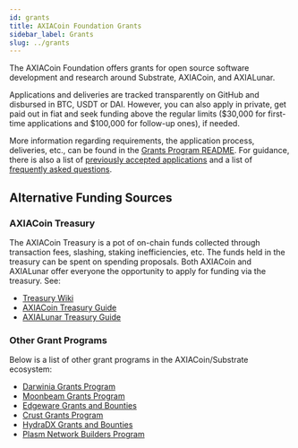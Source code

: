 ```yaml
---
id: grants
title: AXIACoin Foundation Grants
sidebar_label: Grants
slug: ../grants
---
```


The AXIACoin Foundation offers grants for open source software development and research around Substrate,
AXIACoin, and AXIALunar.

Applications and deliveries are tracked transparently on GitHub and disbursed in BTC, USDT or DAI. However,
you can also apply in private, get paid out in fiat and seek funding above the regular limits ($30,000 for
first-time applications and $100,000 for follow-up ones), if needed.

More information regarding requirements, the application process, deliveries, etc., can be found in the
[Grants Program README](https://github.com/axia-tech/Open-Grants-Program). For guidance, there is also a list of
[previously accepted applications](https://github.com/axia-tech/Grants-Program/blob/master/docs/accepted_grant_applications.md)
and a list of [frequently asked questions](https://github.com/axia-tech/Grants-Program/blob/master/docs/faq.md).

## Alternative Funding Sources

### AXIACoin Treasury

The AXIACoin Treasury is a pot of on-chain funds collected through transaction fees, slashing,
staking inefficiencies, etc. The funds held in the treasury can be spent on spending proposals. Both
AXIACoin and AXIALunar offer everyone the opportunity to apply for funding via the treasury. See:

- [Treasury Wiki](../learn/learn-treasury.md)
- [AXIACoin Treasury Guide](https://docs.google.com/document/d/1IZykdp2cyQavcRyZd_dgNj5DcgxgZR6kAqGdcNARu1w)
- [AXIALunar Treasury Guide](https://docs.google.com/document/d/1p3UQUjph5t8TVaWnTkfrI5mE-BABnM9Xvtuhdlhl6JE)

### Other Grant Programs

Below is a list of other grant programs in the AXIACoin/Substrate ecosystem:

- [Darwinia Grants Program](https://docs.darwinia.network/docs/en/dev-bounty#grant-program)
- [Moonbeam Grants Program](https://moonbeam.network/community/grants/)
- [Edgeware Grants and Bounties](https://github.com/edgeware-builders/construction-projects)
- [Crust Grants Program](https://github.com/crustio/Crust-Grants-Program)
- [HydraDX Grants and Bounties](https://docs.hydradx.io/new_deal)
- [Plasm Network Builders Program](https://github.com/PlasmNetwork/Builders-Program)
